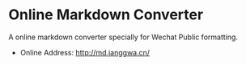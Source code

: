 # Online Markdown Converter

A online markdown converter specially for Wechat Public formatting.

- Online Address: <http://md.janggwa.cn/>
